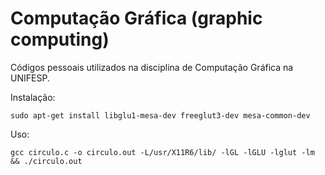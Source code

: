 # Computação Gráfica (graphic computing)

Códigos pessoais utilizados na disciplina de Computação Gráfica na UNIFESP.

Instalação: 

```sudo apt-get install libglu1-mesa-dev freeglut3-dev mesa-common-dev```

Uso: 

```gcc circulo.c -o circulo.out -L/usr/X11R6/lib/ -lGL -lGLU -lglut -lm && ./circulo.out```
